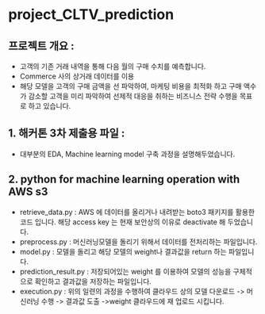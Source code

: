 # project_CLTV_prediction

## 프로젝트 개요 : 

- 고객의 기존 거래 내역을 통해 다음 월의 구매 수치를 예측합니다.
- Commerce 사의 상거래 데이터를 이용 
- 해당 모델을 고객의 구매 금액을 선 파악하여, 마케팅 비용을 최적화 하고 구매 액수가 감소할 고객을 미리 파악하여 선제적 대응을 취하는 비즈니스 전략 수행을 목표로 하고 있습니다.

## 1. 해커톤 3차 제출용 파일 : 

- 대부분의 EDA, Machine learning model 구축 과정을 설명해두었습니다.

## 2. python for machine learning operation with AWS s3
- retrieve_data.py
: AWS 에 데이터를 올리거나 내려받는 boto3 패키지를 활용한 코드 입니다. 해당 access key 는 현재 보안상의 이유로 deactivate 해 두었습니다.
- preprocess.py
: 머신러닝모델을 돌리기 위해서 데이터를 전처리하는 파일입니다.
- model.py
: 모델을 돌리고 해당 모델의 weight나 결과값을 return 하는 파일입니다.
- prediction_result.py
: 저장되어있는 weight 를 이용하여 모델의 성능을 구체적으로 확인하고 결과값을 저장하는 파일입니다. 
- execution.py
: 위의 일련의 과정을 수행하여 클라우드 상의 모델 다운로드 -> 머신러닝 수행 -> 결과값 도출 ->weight 클라우드에 재 업로드 시킵니다.

